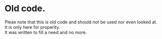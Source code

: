 #  Old code.  

Pleae note that this is old code and should not be used nor even looked at.  
It is only here for properity.  
It was written to fill a need and no more.
